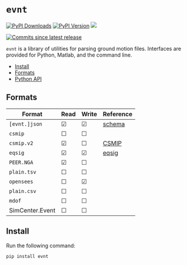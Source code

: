 # `evnt`

[![PyPI Downloads][pypi-v-image]][pypi-v-link]
[![PyPI Version][pypi-d-image]][pypi-d-link]
![][cov-img]
<!-- ![Build][build-img] -->
[![Commits since latest release][gh-image]][gh-link]

`evnt` is a library of utilities for parsing ground motion files. Interfaces are provided for Python, Matlab, and the command line.

- [Install](#install)
- [Formats](#formats)
- [Python API](#Python-API)


## Formats

| Format          | Read      | Write   |  Reference              |
|-----------------|-----------|---------|-------------------------|
|`[evnt.]json` | &#9745;   | &#9745; | [schema][record-schema] |
|`csmip`          | &#9744;   | &#9744; |                         |
|`csmip.v2`       | &#9745;   | &#9744; | [CSMIP][CSMIP]          |
|`eqsig`          | &#9745;   | &#9745; | [eqsig][EQSIG]          |
|`PEER.NGA`       | &#9745;   | &#9744; |                         |
|`plain.tsv`      | &#9744;   | &#9744; |                         |
|`opensees`       | &#9744;   | &#9745; |                         |
|`plain.csv`      | &#9744;   | &#9744; |                         |
|`mdof`           | &#9744;   | &#9744; |                         |
| SimCenter.Event | &#9744;   | &#9744; |                         |

## Install

Run the following command:

```shell
pip install evnt
```



<!-- Reference links -->
[EQSIG]: https://github.com/eng-tools/eqsig
[CSMIP]: https://www.conservation.ca.gov/cgs/Documents/Program-SMIP/Reports/Other/OSMS_85-03.pdf
[record-schema]: https://raw.githubusercontent.com/claudioperez/evnt/master/etc/schemas/record.schema.json

<!-- Badge links -->
[pypi-d-image]: https://img.shields.io/pypi/dm/evnt.svg
[license-badge]: https://img.shields.io/pypi/l/evnt.svg
[pypi-d-link]: https://pypi.org/project/evnt
[pypi-v-image]: https://img.shields.io/pypi/v/evnt.svg
[pypi-v-link]: https://pypi.org/project/evnt
[build-img]: https://github.com/claudioperez/evnt/actions/workflows/base.yml/badge.svg
[cov-img]: https://raw.githubusercontent.com/claudioperez/evnt/master/etc/coverage/cov.svg
[gh-link]: https://github.com/claudioperez/evnt/compare/v0.1.14...master
[gh-image]: https://img.shields.io/github/commits-since/claudioperez/evnt/v0.1.14?style=social


